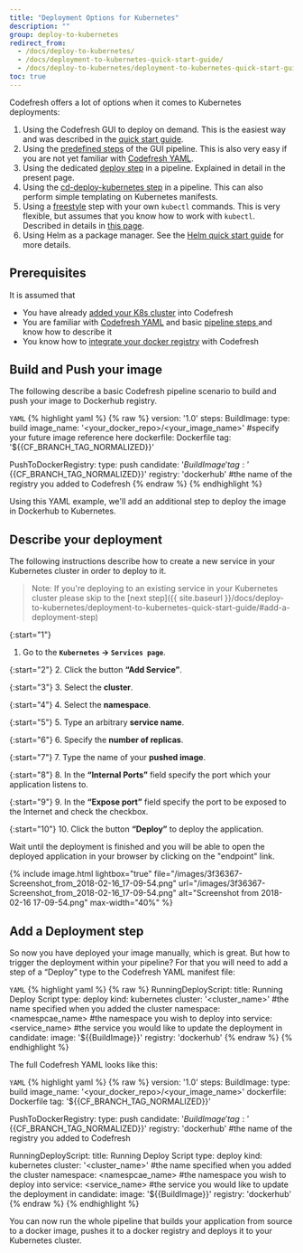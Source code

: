 ```yaml
---
title: "Deployment Options for Kubernetes"
description: ""
group: deploy-to-kubernetes
redirect_from:
  - /docs/deploy-to-kubernetes/
  - /docs/deployment-to-kubernetes-quick-start-guide/
  - /docs/deploy-to-kubernetes/deployment-to-kubernetes-quick-start-guide/
toc: true
---
```


Codefresh offers a lot of options when it comes to Kubernetes deployments:

1. Using the Codefresh GUI to deploy on demand. This is the easiest way and was described in the [quick start guide]({{site.baseurl}}/docs/getting-started/deployment-to-kubernetes-quick-start-guide/).
1. Using the [predefined steps]({{site.baseurl}}/docs/getting-started/deployment-to-kubernetes-quick-start-guide/#automating-deployments-to-kubernetes) of the GUI pipeline. This is also very easy if you are not yet familiar with [Codefresh YAML]({{site.baseurl}}/docs/codefresh-yaml/what-is-the-codefresh-yaml/).  
1. Using the dedicated [deploy step]({{site.baseurl}}/docs/codefresh-yaml/steps/deploy/) in a pipeline. Explained in detail in the present page.
1. Using the [cd-deploy-kubernetes step]({{site.baseurl}}/docs/deploy-to-kubernetes/kubernetes-templating/) in a pipeline. This can also perform simple templating on Kubernetes manifests.
1. Using a [freestyle]({{site.baseurl}}/docs/codefresh-yaml/steps/freestyle/) step with your own `kubectl` commands. This is very flexible, but assumes that you know how to work with `kubectl`. Described in details in [this page]({{site.baseurl}}/docs/deploy-to-kubernetes/custom-kubectl-commands/).
1. Using Helm as a package manager. See the [Helm quick start guide]({{site.baseurl}}/docs/getting-started/helm-quick-start-guide/) for more details.



## Prerequisites

It is assumed that
  - You have already [added your K8s cluster]({{site.baseurl}}/docs/deploy-to-kubernetes/add-kubernetes-cluster/) into Codefresh
  - You are familiar with [Codefresh YAML]({{site.baseurl}}/docs/codefresh-yaml/what-is-the-codefresh-yaml/) and basic [pipeline steps ]({{site.baseurl}}/docs/codefresh-yaml/steps/)and know how to describe it
  - You know how to [integrate your docker registry]({{site.baseurl}}/docs/docker-registries/external-docker-registries/) with Codefresh
  
## Build and Push your image
The following describe a basic Codefresh pipeline scenario to build and push your image to Dockerhub registry.
  
  `YAML`
{% highlight yaml %}
{% raw %}
version: '1.0'
steps:
  BuildImage:
    type: build
    image_name: '<your_docker_repo>/<your_image_name>' #specify your future image reference here
    dockerfile: Dockerfile
    tag: '${{CF_BRANCH_TAG_NORMALIZED}}'
    
  PushToDockerRegistry:
    type: push
    candidate: '${{BuildImage}}'
    tag: '${{CF_BRANCH_TAG_NORMALIZED}}'
    registry: 'dockerhub' #the name of the registry you added to Codefresh
{% endraw %}
{% endhighlight %}

Using this YAML example, we'll add an additional step to deploy the image in Dockerhub to Kubernetes.

## Describe your deployment
The following instructions describe how to create a new service in your Kubernetes cluster in order to deploy to it.
>Note: If you're deploying to an existing service in your Kubernetes cluster please skip to the [next step]({{ site.baseurl }}/docs/deploy-to-kubernetes/deployment-to-kubernetes-quick-start-guide/#add-a-deployment-step)

{:start="1"}
 1. Go to the **`Kubernetes` &#8594; `Services page`**.
 
{:start="2"}
 2. Click the button **“Add Service”**.
 
{:start="3"}
3. Select the **cluster**.

{:start="4"}
4. Select the **namespace**.

{:start="5"}
5. Type an arbitrary **service name**.
 
{:start="6"}
6. Specify the **number of replicas**.
 
{:start="7"}
7. Type the name of your **pushed image**.
 
{:start="8"}
8. In the **“Internal Ports”** field specify the port which your application listens to.
 
{:start="9"}
9. In the **“Expose port”** field specify the port to be exposed to the Internet and check the checkbox.
 
{:start="10"}
10. Click the button **“Deploy”** to deploy the application.
  
Wait until the deployment is finished and you will be able to open the deployed application in your browser by clicking on the "endpoint" link.

{% include image.html 
lightbox="true" 
file="/images/3f36367-Screenshot_from_2018-02-16_17-09-54.png" 
url="/images/3f36367-Screenshot_from_2018-02-16_17-09-54.png" 
alt="Screenshot from 2018-02-16 17-09-54.png" 
max-width="40%" 
%}

## Add a Deployment step
So now you have deployed your image manually, which is great. But how to trigger the deployment within your pipeline? For that you will need to add a step of a “Deploy” type to the Codefresh YAML manifest file:

  `YAML`
{% highlight yaml %}
{% raw %}
RunningDeployScript:
    title: Running Deploy Script
    type: deploy
    kind: kubernetes
    cluster: '<cluster_name>' #the name specified when you added the cluster
    namespace: <namespcae_name> #the namespace you wish to deploy into
    service: <service_name> #the service you would like to update the deployment in
    candidate:
      image: '${{BuildImage}}'
      registry: 'dockerhub'
{% endraw %}
{% endhighlight %}

The full Codefresh YAML looks like this:

  `YAML`
{% highlight yaml %}
{% raw %}
version: '1.0'
steps:
  BuildImage:
    type: build
    image_name: '<your_docker_repo>/<your_image_name>'
    dockerfile: Dockerfile
    tag: '${{CF_BRANCH_TAG_NORMALIZED}}'
    
  PushToDockerRegistry:
    type: push
    candidate: '${{BuildImage}}'
    tag: '${{CF_BRANCH_TAG_NORMALIZED}}'
    registry: 'dockerhub' #the name of the registry you added to Codefresh
    
  RunningDeployScript:
    title: Running Deploy Script
    type: deploy
    kind: kubernetes
    cluster: '<cluster_name>' #the name specified when you added the cluster
    namespace: <namespcae_name> #the namespace you wish to deploy into
    service: <service_name> #the service you would like to update the deployment in
    candidate:
      image: '${{BuildImage}}'
      registry: 'dockerhub'
{% endraw %}
{% endhighlight %}

You can now run the whole pipeline that builds your application from source to a docker image, pushes it to a docker registry and deploys it to your Kubernetes cluster.
